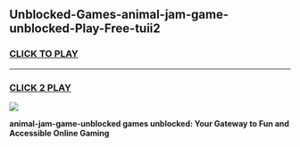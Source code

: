 
## Unblocked-Games-animal-jam-game-unblocked-Play-Free-tuii2
<h3>
<a href="https://premium76.site?title=animal-jam-game-unblocked&ref=10A">CLICK TO PLAY</a></h3>
<hr>

<h3>
<a href="https://premium76.site?title=animal-jam-game-unblocked&ref=10A">CLICK 2 PLAY</a>
  
</h3>

<a href="https://premium76.site?title=animal-jam-game-unblocked&ref=10A"><img src="https://clearcache.store/games.png"></a>


**animal-jam-game-unblocked games unblocked: Your Gateway to Fun and Accessible Online Gaming**
